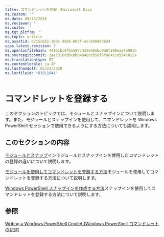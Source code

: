 ```yaml
---
title: コマンドレットの登録 |Microsoft Docs
ms.custom: ''
ms.date: 09/13/2016
ms.reviewer: ''
ms.suite: ''
ms.tgt_pltfrm: ''
ms.topic: article
ms.assetid: 6215a651-100c-49bb-863f-edc6984dd634
caps.latest.revision: 7
ms.openlocfilehash: 44161bc9fb5597c439e59ebc9a6f190eaa4e9836
ms.sourcegitcommit: 2aec310ad0c0b048400cb56f6fa64c1e554c812a
ms.translationtype: MT
ms.contentlocale: ja-JP
ms.lasthandoff: 05/23/2020
ms.locfileid: "83811641"
---
```

# <a name="registering-cmdlets"></a>コマンドレットを登録する

このセクションのトピックでは、モジュールとスナップインについて説明します。また、モジュールとスナップインを使用して、コマンドレットを Windows PowerShell セッションで使用できるようにする方法についても説明します。

## <a name="in-this-section"></a>このセクションの内容

[モジュールとスナップ](./modules-and-snap-ins.md)インモジュールとスナップインを使用したコマンドレットの登録の違いについて説明します。

[モジュールを使用してコマンドレットを登録する方法](./how-to-import-cmdlets-using-modules.md)モジュールを使用してコマンドレットを登録する方法について説明します。

[Windows PowerShell スナップインを作成する方法](./how-to-create-a-windows-powershell-snap-in.md)スナップインを使用してコマンドレットを登録する方法について説明します。

## <a name="see-also"></a>参照

[Writing a Windows PowerShell Cmdlet (Windows PowerShell コマンドレットの記述)](../cmdlet/cmdlet-overview.md)
